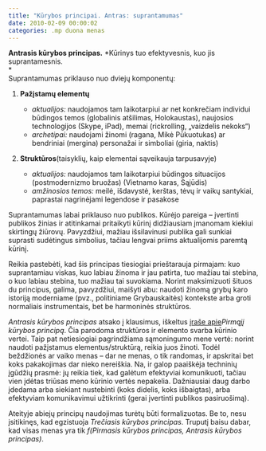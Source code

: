 ```yaml
---
title: "Kūrybos principai. Antras: suprantamumas"
date: 2010-02-09 00:00:02
categories: .mp duona menas
---
```


**Antrasis kūrybos principas.** *Kūrinys tuo efektyvesnis, kuo jis suprantamesnis.\
*\
 Suprantamumas priklauso nuo dviejų komponentų:

1.  **Pažįstamų elementų**
    -   *aktualijos:* naudojamos tam laikotarpiui ar net konkrečiam individui\
         būdingos temos (globalinis atšilimas, Holokaustas), naujosios\
         technologijos (Skype, iPad), memai (rickrolling, „vaizdelis nekoks“)
    -   *archetipai:* naudojami žinomi (ragana, Mikė Pūkuotukas) ar bendriniai (mergina) personažai ir simboliai (giria, naktis)

2.  **Struktūros**(taisyklių, kaip elementai sąveikauja tarpusavyje)
    -   *aktualijos:* naudojamos tam laikotarpiui būdingos situacijos (postmodernizmo bruožas) (Vietnamo karas, Sąjūdis)
    -   *amžinosios temos:* meilė, išdavystė, kerštas, tėvų ir vaikų santykiai, paprastai nagrinėjami legendose ir pasakose

Suprantamumas labai priklauso nuo publikos. Kūrėjo pareiga – įvertinti publikos žinias ir atitinkamai pritaikyti kūrinį didžiausiam įmanomam kiekiui skirtingų žiūrovų. Pavyzdžiui, mažiau išsilavinusi publika gali sunkiai suprasti sudėtingus simbolius, tačiau lengvai priims aktualijomis paremtą kūrinį.

Reikia pastebėti, kad šis principas tiesiogiai prieštarauja pirmajam: kuo suprantamiau viskas, kuo labiau žinoma ir jau patirta, tuo mažiau tai stebina, o kuo labiau stebina, tuo mažiau tai suvokiama. Norint maksimizuoti šituos du principus, galima, pavyzdžiui, maišyti abu: naudoti žinomą grybų karo istoriją moderniame (pvz., politiniame Grybauskaitės) kontekste arba groti normaliais instrumentais, bet be harmoninės struktūros.

*Antrasis kūrybos principas* atsako į klausimus, iškeltus [įraše apie](https://duona.wordpress.com/2009/11/10/kurybos-principai-pirmas-nuosta/)*Pirmąjį kūrybos principą*. Čia parodoma struktūros ir elemento svarba kūrinio vertei. Taip pat netiesiogiai pagrindžiama sąmoningumo mene vertė: norint naudoti pažįstamus elementus/struktūrą, reikia juos žinoti. Todėl beždžionės ar vaiko menas – dar ne menas, o tik randomas, ir apskritai bet koks pakakojimas dar nieko nereiškia. Na, ir galop paaiškėja techninių įgūdžių prasmė: jų reikia tiek, kad galėtum efektyviai komunikuoti, tačiau vien įdėtas triūsas meno kūrinio vertės nepakelia. Dažniausiai daug darbo įdedama arba siekiant nustebinti (koks didelis, koks išbaigtas), arba efektyviam komunikavimui užtikrinti (gerai įvertinti publikos pasiruošimą).

Ateityje abiejų principų naudojimas turėtų būti formalizuotas. Be to, nesu įsitikinęs, kad egzistuoja *Trečiasis kūrybos principas*. Truputį baisu dabar, kad visas menas yra tik *f(Pirmasis kūrybos principas,* *Antrasis kūrybos principas)*.
